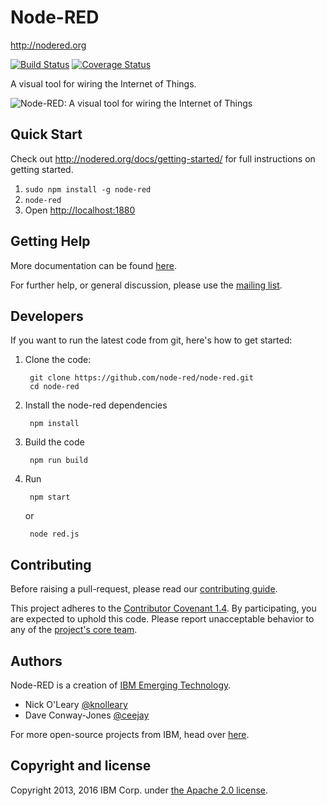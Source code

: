 # Node-RED

http://nodered.org

[![Build Status](https://travis-ci.org/node-red/node-red.svg)](https://travis-ci.org/node-red/node-red)
[![Coverage Status](https://coveralls.io/repos/node-red/node-red/badge.svg?branch=master)](https://coveralls.io/r/node-red/node-red?branch=master)

A visual tool for wiring the Internet of Things.

![Node-RED: A visual tool for wiring the Internet of Things](http://nodered.org/images/node-red-screenshot.png)

## Quick Start

Check out http://nodered.org/docs/getting-started/ for full instructions on getting
started.

1. `sudo npm install -g node-red`
2. `node-red`
3. Open <http://localhost:1880>

## Getting Help

More documentation can be found [here](http://nodered.org/docs).

For further help, or general discussion, please use the
[mailing list](https://groups.google.com/forum/#!forum/node-red).

## Developers

If you want to run the latest code from git, here's how to get started:

1. Clone the code:

        git clone https://github.com/node-red/node-red.git
        cd node-red

2. Install the node-red dependencies

        npm install

3. Build the code

        npm run build

4. Run

        npm start
   or

        node red.js

## Contributing

Before raising a pull-request, please read our
[contributing guide](https://github.com/node-red/node-red/blob/master/CONTRIBUTING.md).

This project adheres to the [Contributor Covenant 1.4](http://contributor-covenant.org/version/1/4/).
 By participating, you are expected to uphold this code. Please report unacceptable
 behavior to any of the [project's core team](https://github.com/orgs/node-red/teams/core).

## Authors

Node-RED is a creation of [IBM Emerging Technology](https://www.ibm.com/blogs/emerging-technology/).

* Nick O'Leary [@knolleary](http://twitter.com/knolleary)
* Dave Conway-Jones [@ceejay](http://twitter.com/ceejay)

For more open-source projects from IBM, head over [here](http://ibm.github.io).

## Copyright and license

Copyright 2013, 2016 IBM Corp. under [the Apache 2.0 license](LICENSE).
